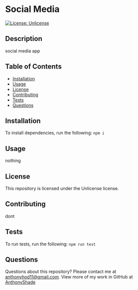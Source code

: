 # Social Media
[![License: Unlicense](https://img.shields.io/badge/license-Unlicense-blue.svg)](http://unlicense.org/)
## Description
social media app
## Table of Contents
* [Installation](#installation)
* [Usage](#usage)
* [License](#license)
* [Contributing](#contributing)
* [Tests](#tests)
* [Questions](#questions)
## Installation
To install dependencies, run the following:
`
npm i
`
## Usage
nothing
## License
This repository is licensed under the Unlicense license.
## Contributing
dont
## Tests
To run tests, run the following:
`
npm run test
`
## Questions
Questions about this repository? Please contact me at [anthonyhod11@gmail.com](mailto:anthonyhod11@gmail.com). View more of my work in GitHub at [AnthonyShade](https://github.com/AnthonyShade) 